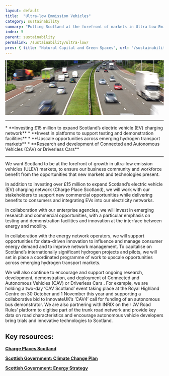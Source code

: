 ```yaml
---
layout: default
title:  "Ultra-low Emmission Vehicles"
category: sustainability
summary: "Putting Scotland at the forefront of markets in Ultra Low Emissions Vehicles."
index: 5
parent: sustainability
permalink: /sustainability/ultra-low/
prev: { title: "Natural Capital and Green Spaces", url: "/sustainability/natural-capital" }
---
```


![Vehicles Photo](/assets/images/pageimages/Sustainability4.jpg)
<br>
<hr>
* **Investing £15 million to expand Scotland’s electric vehicle (EV) charging network**
* **Invest in platforms to support testing and demonstration facilities**
* **Upscale opportunities across emerging hydrogen transport markets**
* **Research and development of Connected and Autonomous Vehicles (CAV) or Driverless Cars**
<hr>

We want Scotland to be at the forefront of growth in ultra-low emission vehicles (ULEV) markets, to ensure our business community and workforce benefit from the opportunities that new markets and technologies present.

In addition to investing over £15 million to expand Scotland’s electric vehicle (EV) charging network (Charge Place Scotland), we will work with our stakeholders to support new commercial opportunities while delivering benefits to consumers and integrating EVs into our electricity networks.

In collaboration with our enterprise agencies, we will invest in emerging research and commercial opportunities, with a particular emphasis on testing and demonstration facilities and innovation at the interface between energy and mobility.

In collaboration with the energy network operators, we will support opportunities for data-driven innovation to influence and manage consumer energy demand and to improve network management.  To capitalise on Scotland’s internationally significant hydrogen projects and pilots, we will set in place a coordinated programme of work to upscale opportunities across emerging hydrogen transport markets.

We will also continue to encourage and support ongoing research, development, demonstration, and deployment of Connected and Autonomous Vehicles (CAV) or Driverless Cars  .  For example, we are holding a two-day ‘CAV Scotland’ event taking place at the Royal Highland Centre on 30 October and 1 November this year and supporting a collaborative bid to InnovateUK’s ‘CAV4’ call for funding of an autonomous bus demonstrator.   We are also partnering with INRIX on their ‘AV Road Rules’ platform to digitise part of the trunk road network and provide key data on road characteristics and encourage autonomous vehicle developers bring trials and innovative technologies to Scotland.

## Key resources:
**[Charge Places Scotland](https://chargeplacescotland.org/)**

**[Scottish Government: Climate Change Plan](https://beta.gov.scot/publications/scottish-governments-climate-change-plan-third-report-proposals-policies-2018/pages/12/)**

**[Scottish Government: Energy Strategy](https://beta.gov.scot/binaries/content/documents/govscot/publications/publication/2017/12/scottish-energy-strategy-future-energy-scotland-9781788515276/documents/00529523-pdf/00529523-pdf/govscot:document/)**
